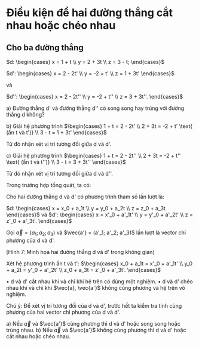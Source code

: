 # Điều kiện để hai đường thẳng cắt nhau hoặc chéo nhau

## Cho ba đường thẳng

$d: \begin{cases}
x = 1 + t \\
y = 2 + 3t \\
z = 3 - t;
\end{cases}$

$d': \begin{cases}
x = 2 - 2t' \\
y = -2 + t' \\
z = 1 + 3t'
\end{cases}$

và

$d'': \begin{cases}
x = 2 - 2t'' \\
y = -2 + t'' \\
z = 3 + 3t''.
\end{cases}$

a) Đường thẳng d' và đường thẳng d'' có song song hay trùng với đường thẳng d không?

b) Giải hệ phương trình $\begin{cases}
1 + t = 2 - 2t' \\
2 + 3t = -2 + t' \text{ (ẩn t và t')} \\
3 - t = 1 + 3t'
\end{cases}$

Từ đó nhận xét vị trí tương đối giữa d và d'.

c) Giải hệ phương trình $\begin{cases}
1 + t = 2 - 2t'' \\
2 + 3t = -2 + t'' \text{ (ẩn t và t'')} \\
3 - t = 3 + 3t''
\end{cases}$

Từ đó nhận xét vị trí tương đối giữa d và d''.

Trong trường hợp tổng quát, ta có:

Cho hai đường thẳng d và d' có phương trình tham số lần lượt là:

$d: \begin{cases}
x = x_0 + a_1t \\
y = y_0 + a_2t \\
z = z_0 + a_3t
\end{cases}$ và $d': \begin{cases}
x = x'_0 + a'_1t' \\
y = y'_0 + a'_2t' \\
z = z'_0 + a'_3t'.
\end{cases}$

Gọi $\vec{a} = (a_1; a_2; a_3)$ và $\vec{a'} = (a'_1; a'_2; a'_3)$ lần lượt là vector chỉ phương của d và d'.

[Hình 7: Minh họa hai đường thẳng d và d' trong không gian]

Xét hệ phương trình ẩn t và t': $\begin{cases}
x_0 + a_1t = x'_0 + a'_1t' \\
y_0 + a_2t = y'_0 + a'_2t' \\
z_0 + a_3t = z'_0 + a'_3t'.
\end{cases}$

• d và d' cắt nhau khi và chỉ khi hệ trên có đúng một nghiệm.
• d và d' chéo nhau khi và chỉ khi $\vec{a}, \vec{a'}$ không cùng phương và hệ trên vô nghiệm.

Chú ý: Để xét vị trí tương đối của d và d', trước hết ta kiểm tra tính cùng phương của hai vector chỉ phương của d và d'.

a) Nếu $\vec{a}$ và $\vec{a'}$ cùng phương thì d và d' hoặc song song hoặc trùng nhau.
b) Nếu $\vec{a}$ và $\vec{a'}$ không cùng phương thì d và d' hoặc cắt nhau hoặc chéo nhau.